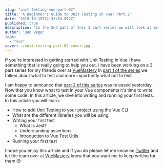 ```yaml
---
slug: "unit-testing-vue-part-02"
title: "A Beginner's Guide to Unit Testing in Vue: Part 2"
date: "2019-10-15T12:33:53.592Z"
published: true
description: "In the 2nd part of this 3 part series we will look at writing and running your first unit test in Vue"
author: "Dan Vega"
tags:
  - "vue"
cover: ./unit-testing-part-02-cover.jpg
---
```


If you're interested in getting started with Unit Testing in Vue I have something that is really going to help you out. I have been working on a 3 part series for my friends over at [VueMastery](https://www.vuemastery.com) In [part 1 of the series](https://www.vuemastery.com/blog/unit-testing-vue-1) we talked about what to test and more importantly what not to test.

I am happy to announce that [part 2 of this series](https://www.vuemastery.com/blog/Unit-Testing-in-Vue-Your-First-Test) was released yesterday. Now that you know what to test in your Vue components it's time to write some code. In this article, we dive into writing and running your first tests. In this article you will learn:

- How to add Unit Testing to your project using the Vue CLI
- What are the different libraries you will be using
- Writing your first test
  - What is Jest?
  - Understanding assertions
  - Introduction to Vue Test Utils
- Running your first test

I hope you enjoy this article and if you do please let me know on [Twitter](https://twitter.com/therealdanvega) and let the team over at [VueMastery](https://twitter.com/VueMastery) know that you want me to keep writing for them 😉
